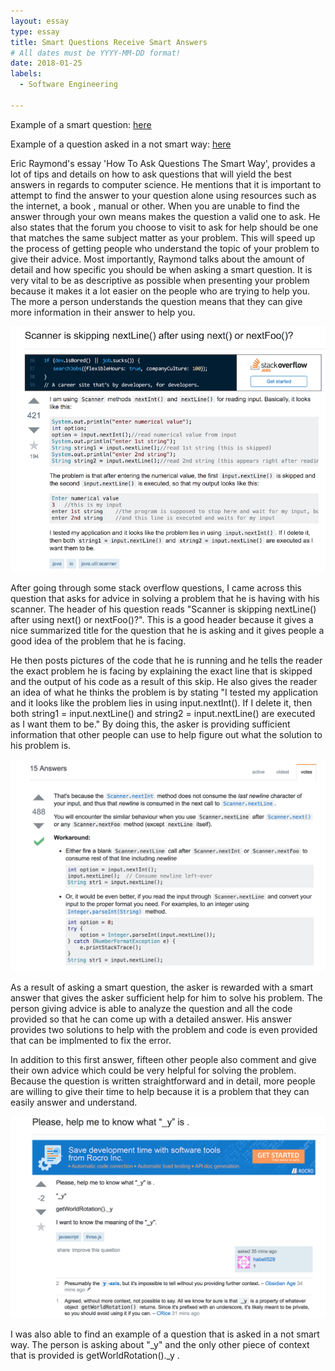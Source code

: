 ```yaml
---
layout: essay
type: essay
title: Smart Questions Receive Smart Answers
# All dates must be YYYY-MM-DD format!
date: 2018-01-25
labels:
  - Software Engineering
  
---
```


Example of a smart question: [here](https://stackoverflow.com/questions/13102045/scanner-is-skipping-nextline-after-using-next-or-nextfoo)

Example of a question asked in a not smart way: [here](https://stackoverflow.com/questions/48454873/please-help-me-to-know-what-y-is)

Eric Raymond's essay  'How To Ask Questions The Smart Way', provides a lot of tips and details on how to ask questions that will yield the best answers in regards to computer science. He mentions that it is important to attempt to find the answer to your question alone using resources such as the internet, a book , manual or other. When you are unable to find the answer through your own means makes the question a valid one to ask. He also states that the forum you choose to visit to ask for help should be one that matches the same subject matter as your problem. This will speed up the process of getting people who understand the topic of your problem to give their advice. Most importantly, Raymond talks about the amount of detail and how specific you should be when asking a smart question. It is very vital to be as descriptive as possible when presenting your problem because it makes it a lot easier on the people who are trying to help you. The more a person understands the question
means that they can give more information in their answer to help you.

![Example of a smart question](/images/SmartAnswers.png)

After going through some stack overflow questions, I came across this question that asks for advice in solving a problem that he is having with his scanner. The header of his question reads "Scanner is skipping nextLine() after using next() or nextFoo()?". This is a good header because it gives a nice summarized title for the question that he is asking and it gives people a good idea of the problem that he is facing. 

He then posts pictures of the code that he is running and he tells the reader the exact problem he is facing by explaining the exact line that is skipped and the output of his code as a result of this skip. He also gives the reader an idea of what he thinks the problem is by stating "I tested my application and it looks like the problem lies in using input.nextInt(). If I delete it, then both string1 = input.nextLine() and string2 = input.nextLine() are executed as I want them to be."
By doing this, the asker is providing sufficient information that other people can use to help figure out what the solution to his problem is. 

![Example of a smart answer](/images/SmartReply.png)

As a result of asking a smart question, the asker is rewarded with a smart answer that gives the asker sufficient help for him to solve his problem. The person giving advice is able to analyze the question and all the code provided so that he can come up with a detailed answer. His answer provides two solutions to help with the problem and code is even provided that can be implmented to fix the error.

In addition to this first answer, fifteen other people also comment and give their own advice which could be very helpful for solving the problem. Because the question is written straightforward and in detail, more people are willing to give their time to help because it is a problem that they can easily answer and understand.

![Example of a not smart question and it's responses](/images/NotSmartQuestion.png)

I was also able to find an example of a question that is asked in a not smart way. The person is asking about "_y" and the only other piece of context that is provided is getWorldRotation()._y . 





